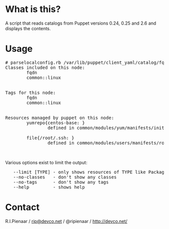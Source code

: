 What is this?
=============
A script that reads catalogs from Puppet versions 0.24, 0.25 and 2.6
and displays the contents.

Usage
=====
<pre>
# parselocalconfig.rb /var/lib/puppet/client_yaml/catalog/fqdn.yaml
Classes included on this node:
        fqdn
        common::linux
        <snip>

Tags for this node:
        fqdn
        common::linux
        <snip>

Resources managed by puppet on this node:
        yumrepo{centos-base: }
                defined in common/modules/yum/manifests/init.pp:24

        file{/root/.ssh: }
                defined in common/modules/users/manifests/root.pp:20

        <snip>
</pre>

Various options exist to limit the output:

<pre>
   --limit [TYPE] - only shows resources of TYPE like Package
   --no-classes   - don't show any classes
   --no-tags      - don't show any tags
   --help         - shows help
</pre>

Contact
=======

R.I.Pienaar / rip@devco.net / @ripienaar / http://devco.net/
